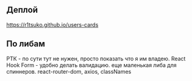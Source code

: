 ## Деплой
https://r1tsuko.github.io/users-cards

## По либам

РТК - по сути тут не нужен, просто показать что я им владею.
React Hook Form - удобно делать валидацию.
еще маленькая либа для спиннеров.
react-router-dom, axios, classNames
